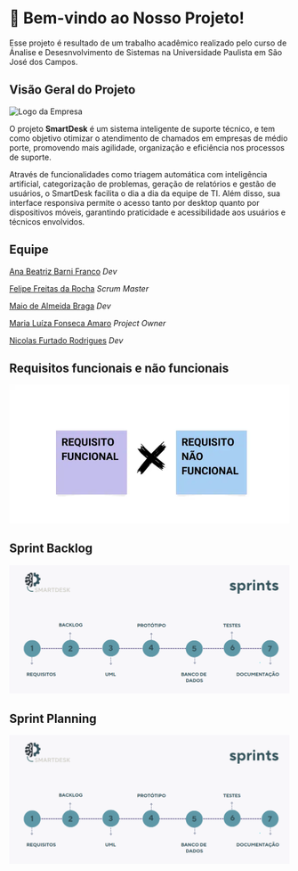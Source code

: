 # 👋 Bem-vindo ao Nosso Projeto! #
Esse projeto é resultado de um trabalho acadêmico realizado pelo curso de Ánalise e Desesnvolvimento de Sistemas na Universidade Paulista em São José dos Campos.

## Visão Geral do Projeto ##
![Logo da Empresa](https://github.com/user-attachments/assets/b7a4ce2d-20f7-4a12-8cb4-530f36fb1950)

O projeto **SmartDesk** é um sistema inteligente de suporte técnico, e tem como objetivo otimizar o atendimento de chamados em empresas de médio porte, promovendo mais agilidade, organização e eficiência nos processos de suporte.

Através de funcionalidades como triagem automática com inteligência artificial, categorização de problemas, geração de relatórios e gestão de usuários, o SmartDesk facilita o dia a dia da equipe de TI. Além disso, sua interface responsiva permite o acesso tanto por desktop quanto por dispositivos móveis, garantindo praticidade e acessibilidade aos usuários e técnicos envolvidos.

## Equipe ##
[Ana Beatriz Barni Franco](https://github.com/Anabarni) _Dev_

[Felipe Freitas da Rocha](https://github.com/Felipe-Freitas-Rocha) _Scrum Master_

[Maio de Almeida Braga](https://github.com/maioAB) _Dev_

[Maria Luíza Fonseca Amaro](https://github.com/MariaFAmaro01) _Project Owner_

[Nicolas Furtado Rodrigues](https://github.com/AkiraNyaprog) _Dev_

## Requisitos funcionais e não funcionais ##
[![Visual do Sistema](https://github.com/Felipe-Freitas-Rocha/pim3.0/blob/main/requisitos.jpeg)](https://github.com/Felipe-Freitas-Rocha/pim3.0/blob/main/requisitos.md)

## Sprint Backlog ##
[![Visual do Sistema](https://github.com/Felipe-Freitas-Rocha/pim3.0/blob/main/image.png)](https://github.com/Felipe-Freitas-Rocha/pim3.0/blob/main/SprintBacklog.md)


## Sprint Planning ##
[![Visual do Sistema](https://github.com/Felipe-Freitas-Rocha/pim3.0/blob/main/image.png)](https://github.com/Felipe-Freitas-Rocha/pim3.0/blob/main/SprintPlanning.md)


